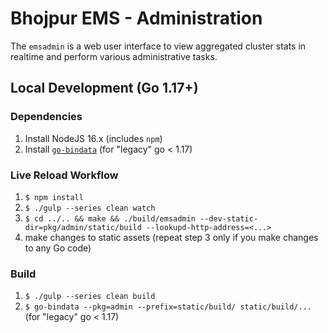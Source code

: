 # Bhojpur EMS - Administration

The `emsadmin` is a web user interface to view aggregated cluster stats in realtime and perform various
administrative tasks.

## Local Development (Go 1.17+)

### Dependencies

 1. Install NodeJS 16.x (includes `npm`)
 2. Install [`go-bindata`](https://github.com/shuLhan/go-bindata) (for "legacy" go < 1.17)

### Live Reload Workflow

 1. `$ npm install`
 2. `$ ./gulp --series clean watch`
 3. `$ cd ../.. && make && ./build/emsadmin --dev-static-dir=pkg/admin/static/build --lookupd-http-address=<...>`
 4. make changes to static assets (repeat step 3 only if you make changes to any Go code)

### Build

 1. `$ ./gulp --series clean build`
 2. `$ go-bindata --pkg=admin --prefix=static/build/ static/build/...` (for "legacy" go < 1.17)